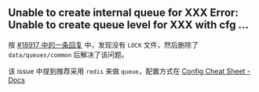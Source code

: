 ## Unable to create internal queue for XXX Error: Unable to create queue level for XXX with cfg ...

按 [#18917 中的一条回复](https://github.com/go-gitea/gitea/issues/18917#issuecomment-1052342880) 中，发现没有 `LOCK` 文件，然后删除了 `data/queues/common` 后解决了该问题。

该 issue 中提到推荐采用 `redis` 来做 `queue`，配置方式在 [Config Cheat Sheet - Docs](https://docs.gitea.io/en-us/config-cheat-sheet/#indexer-indexer)
